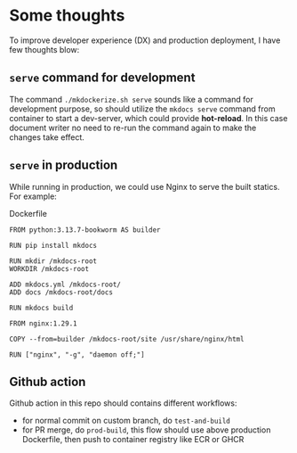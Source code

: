 # Some thoughts

To improve developer experience (DX) and production deployment, I have few thoughts blow:

## `serve` command for development

The command `./mkdockerize.sh serve` sounds like a command for development purpose, so should utilize the `mkdocs serve` command from container to start a dev-server, which could provide **hot-reload**. In this case document writer no need to re-run the command again to make the changes take effect.

## `serve` in production

While running in production, we could use Nginx to serve the built statics. For example:

Dockerfile

```
FROM python:3.13.7-bookworm AS builder

RUN pip install mkdocs

RUN mkdir /mkdocs-root
WORKDIR /mkdocs-root

ADD mkdocs.yml /mkdocs-root/
ADD docs /mkdocs-root/docs

RUN mkdocs build

FROM nginx:1.29.1

COPY --from=builder /mkdocs-root/site /usr/share/nginx/html

RUN ["nginx", "-g", "daemon off;"]
```

## Github action

Github action in this repo should contains different workflows:

* for normal commit on custom branch, do `test-and-build`
* for PR merge, do `prod-build`, this flow should use above production Dockerfile, then push to container registry like ECR or GHCR

